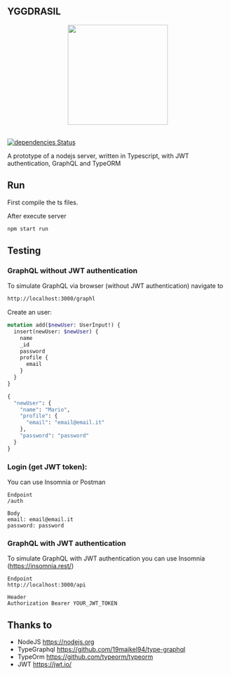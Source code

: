 ## YGGDRASIL

<div align="center">
  <a href="#">
    <img src="https://github.com/mabuonomo/yggdrasil/raw/master/resources/logo.jpg" height="228">
  </a>
  <br>
  <br>
</div>

[![dependencies Status](https://david-dm.org/mabuonomo/yggdrasil/status.svg)](https://david-dm.org/mabuonomo/yggdrasil)

A prototype of a nodejs server, written in Typescript, with JWT authentication, GraphQL and TypeORM

## Run
First compile the ts files.

After execute server
```bash
npm start run
```

## Testing
### GraphQL without JWT authentication
To simulate GraphQL via browser (without JWT authentication) navigate to 
```bash
http://localhost:3000/graphl
```

Create an user:
```graphql
mutation add($newUser: UserInput!) {
  insert(newUser: $newUser) {
    name
    _id
    password
    profile {
      email
    }
  }
}

{
  "newUser": {
    "name": "Mario",
    "profile": {
      "email": "email@email.it"
    },
    "password": "password"
  }
}
```

### Login (get JWT token):
You can use Insomnia or Postman
```
Endpoint 
/auth
```
```
Body
email: email@email.it
password: password
```

### GraphQL with JWT authentication
To simulate GraphQL with JWT authentication you can use Insomnia (https://insomnia.rest/)
```
Endpoint
http://localhost:3000/api
```

```
Header
Authorization Bearer YOUR_JWT_TOKEN

```

## Thanks to
* NodeJS        https://nodejs.org
* TypeGraphql   https://github.com/19majkel94/type-graphql
* TypeOrm       https://github.com/typeorm/typeorm
* JWT           https://jwt.io/
